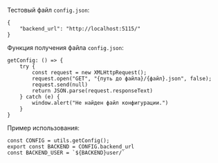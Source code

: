Тестовый файл `config.json`:
```
{
    "backend_url": "http://localhost:5115/"
}
```

Функция получения файла `config.json`:
```
getConfig: () => {
	try {
		const request = new XMLHttpRequest();
		request.open("GET", "{путь до файла}/{файл}.json", false);
		request.send(null)
		return JSON.parse(request.responseText)
	} catch (e) {
		window.alert("Не найден файл конфигурации.")
	}
}
```

Пример использования:
```
const CONFIG = utils.getConfig();
export const BACKEND = CONFIG.backend_url
const BACKEND_USER = `${BACKEND}user/`
```